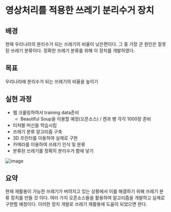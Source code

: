 # **영상처리를 적용한 쓰레기 분리수거 장치**

## 배경
현재 우리나라의 분리수거 되는 쓰레기의 비율이 낮은편이다. 그 중 가장 큰 원인은 잘못된 쓰레기 분류이다. 정확한 쓰레기 분류를 위해 이 장치를 개발하였다.


## 목표
우리나라에 분리수거 되는 쓰레기의 비율을 높이기

## 실현 과정
+ 웹 크롤링하여서 training data준비
  + Beautiful Soup을 이용할 예정(오픈소스) / 캔과 병 각각 1000장 준비
+ 티처블 머신을 학습시킴
+ 쓰레기 분류 알고리즘 구축
+ 3D 프린터를 이용하여 실제로 구현
+ 카메라를 이용하여 쓰레기 인식 및 분류
+ 분류된 쓰레기를 정확히 분리수거 함에 넣기


![image](https://user-images.githubusercontent.com/92033070/138996919-b6ad1988-ab52-4c19-929d-0c2304300148.png)




## 요약
현재 재활용이 가능한 쓰레기가 버려지고 있는 상황에서 이를 해결하기 위해 쓰레기 분류 장치를 만들 것 이다. 여러 가지 오픈소스들을 활용하여 알고리즘을 개발하고 실제로 구현할 예정이다. 이러한 장치 개발로 쓰레기 재활용에 도움이 되었으면 한다.


